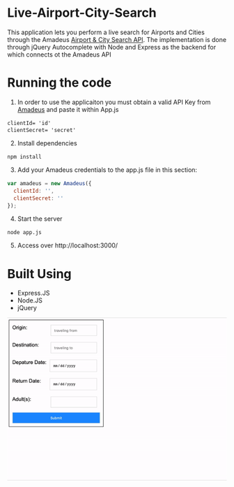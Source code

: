 # Live-Airport-City-Search

This application lets you perform a live search for Airports and Cities through the Amadeus [Airport & City Search API](https://developers.amadeus.com/self-service/category/air/api-doc/airport-and-city-search).
The implementation is done through jQuery Autocomplete with Node and Express as the backend for which connects ot the Amadeus API


# Running the code

1. In order to use the applicaiton you must obtain a valid API Key from [Amadeus](https://developers.amadeus.com/get-started/get-started-with-self-service-apis-335) 
and paste it within App.js

```
clientId= 'id'
clientSecret= 'secret'
```
2. Install dependencies

```
npm install
```

3. Add your Amadeus credentials to the app.js file in this section:

```js
var amadeus = new Amadeus({
  clientId: '',
  clientSecret: ''
});
```

4. Start the server

```
node app.js
```

5. Access over http://localhost:3000/

# Built Using
* Express.JS
* Node.JS
* jQuery 

![Alt text](https://github.com/BaraOS/Live-Airport-City-Search/blob/master/readme_media/live_search.gif?raw=true)
